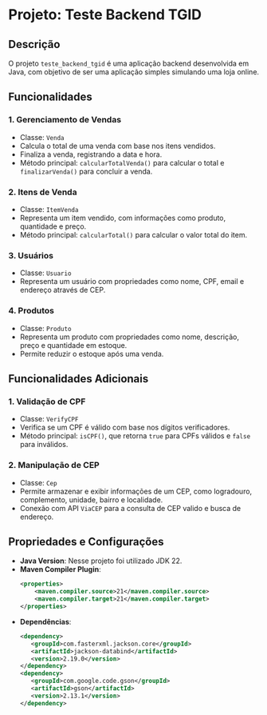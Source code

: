 # Projeto: Teste Backend TGID

## Descrição
O projeto `teste_backend_tgid` é uma aplicação backend desenvolvida em Java, com objetivo de ser uma aplicação simples simulando uma loja online.

## Funcionalidades

### 1. **Gerenciamento de Vendas**
- Classe: `Venda`
- Calcula o total de uma venda com base nos itens vendidos.
- Finaliza a venda, registrando a data e hora.
- Método principal: `calcularTotalVenda()` para calcular o total e `finalizarVenda()` para concluir a venda.

### 2. **Itens de Venda**
- Classe: `ItemVenda`
- Representa um item vendido, com informações como produto, quantidade e preço.
- Método principal: `calcularTotal()` para calcular o valor total do item.

### 3. **Usuários**
- Classe: `Usuario`
- Representa um usuário com propriedades como nome, CPF, email e endereço através de CEP.

### 4. **Produtos**
- Classe: `Produto`
- Representa um produto com propriedades como nome, descrição, preço e quantidade em estoque.
- Permite reduzir o estoque após uma venda.

## Funcionalidades Adicionais

### 1. **Validação de CPF**
- Classe: `VerifyCPF`
- Verifica se um CPF é válido com base nos dígitos verificadores.
- Método principal: `isCPF()`, que retorna `true` para CPFs válidos e `false` para inválidos.

### 2. **Manipulação de CEP**
- Classe: `Cep`
- Permite armazenar e exibir informações de um CEP, como logradouro, complemento, unidade, bairro e localidade.
- Conexão com API `ViaCEP` para a consulta de CEP valido e busca de endereço.


## Propriedades e Configurações
- **Java Version**: Nesse projeto foi utilizado JDK 22.
- **Maven Compiler Plugin**:
  ```xml
  <properties>
      <maven.compiler.source>21</maven.compiler.source>
      <maven.compiler.target>21</maven.compiler.target>
  </properties>
  
- **Dependências**:
    ```xml
    <dependency>
       <groupId>com.fasterxml.jackson.core</groupId>
       <artifactId>jackson-databind</artifactId>
       <version>2.19.0</version>
    </dependency>
    <dependency>
       <groupId>com.google.code.gson</groupId>
       <artifactId>gson</artifactId>
       <version>2.13.1</version>
    </dependency>
